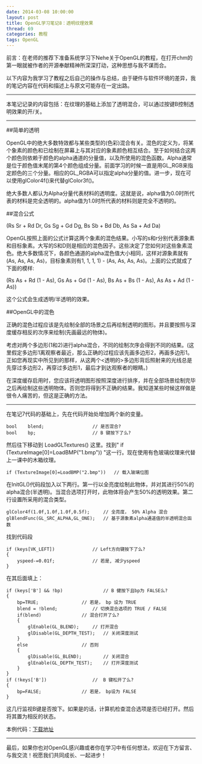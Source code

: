```yaml
---
date: 2014-03-08 10:00:00
layout: post
title: OpenGL学习笔记8：透明纹理效果
thread: 69
categories: 教程
tags: OpenGL
---
```


前言：在老师的推荐下准备系统学习下Nehe关于OpenGL的教程，在打开chm的第一眼就被作者的开源奉献精神所深深打动，这种思想与我不谋而合。

以下内容为我学习了教程之后自己的操作与总结，由于硬件与软件环境的差异，我的笔记内容在代码和描述上与原文可能存在一定出路。

----

本笔记记录的内容包括：在纹理的基础上添加了透明混合，可以通过按键B控制透明效果的开/关。

----

##简单的透明

OpenGL中的绝大多数特效都与某些类型的(色彩)混合有关。混色的定义为，将某个象素的颜色和已绘制在屏幕上与其对应的象素颜色相互结合。至于如何结合这两个颜色则依赖于颜色的alpha通道的分量值，以及所使用的混色函数。Alpha通常是位于颜色值末尾的第4个颜色组成分量。前面学习的时候一直是用GL_RGB来指定颜色的三个分量。相应的GL_RGBA可以指定alpha分量的值。进一步，现在可以使用glColor4f()来代替glColor3f()。

绝大多数人都认为Alpha分量代表材料的透明度。这就是说，alpha值为0.0时所代表的材料是完全透明的。alpha值为1.0时所代表的材料则是完全不透明的。 

##混合公式

(Rs Sr + Rd Dr, Gs Sg + Gd Dg, Bs Sb + Bd Db, As Sa + Ad Da)

OpenGL按照上面的公式计算这两个象素的混色结果。小写的s和r分别代表源象素和目标象素。大写的S和D则是相应的混色因子。这些决定了您如何对这些象素混色。绝大多数情况下，各颜色通道的alpha混色值大小相同，这样对源象素就有 (As, As, As, As)，目标象素则有1, 1, 1, 1) - (As, As, As, As)。上面的公式就成了下面的模样:

(Rs As + Rd (1 - As), Gs As + Gd (1 - As), Bs As + Bs (1 - As), As As + Ad (1 - As))

这个公式会生成透明/半透明的效果。

##OpenGL中的混色

正确的混色过程应该是先绘制全部的场景之后再绘制透明的图形。并且要按照与深度缓存相反的次序来绘制(先画最远的物体)。

考虑对两个多边形(1和2)进行alpha混合，不同的绘制次序会得到不同的结果。(这里假定多边形1离观察者最近，那么正确的过程应该先画多边形2，再画多边形1。正如您再现实中所见到的那样，从这两个<透明的>多边形背后照射来的光线总是先穿过多边形2，再穿过多边形1，最后才到达观察者的眼睛。)

在深度缓存启用时，您应该将透明图形按照深度进行排序，并在全部场景绘制完毕之后再绘制这些透明物体。否则您将得到不正确的结果。我知道某些时候这样做是很令人痛苦的，但这是正确的方法。

----

在笔记7代码的基础上，先在代码开始处增加两个新的变量。

```
bool    blend;					// 是否混合?
bool	bp;						// B 键按下了么?
```

然后往下移动到 LoadGLTextures() 这里。找到" if (TextureImage[0]=LoadBMP("1.bmp")) "这一行。现在使用有色玻璃纹理来代替上一课中的木箱纹理。

```
if (TextureImage[0]=LoadBMP("2.bmp"))	// 载入玻璃位图
```

在InitGL()代码段加入以下两行。第一行以全亮度绘制此物体，并对其进行50%的alpha混合(半透明)。当混合选项打开时，此物体将会产生50%的透明效果。第二行设置所采用的混合类型。

```
glColor4f(1.0f,1.0f,1.0f,0.5f);		// 全亮度， 50% Alpha 混合
glBlendFunc(GL_SRC_ALPHA,GL_ONE);	// 基于源象素alpha通道值的半透明混合函数
```

找到代码段

```
if (keys[VK_LEFT])				// Left方向键按下了么?
{
	yspeed-=0.01f;				// 若是, 减少yspeed 
}
```

在其后面填上：

```
if (keys['B'] && !bp)				// B 健按下且bp为 FALSE么?
{
	bp=TRUE;				// 若是， bp 设为 TRUE
	blend = !blend;				// 切换混合选项的 TRUE / FALSE
	if(blend)				// 混合打开了么?
	{
		glEnable(GL_BLEND);		// 打开混合
		glDisable(GL_DEPTH_TEST);	// 关闭深度测试
	}
	else					// 否则
	{
		glDisable(GL_BLEND);		// 关闭混合
		glEnable(GL_DEPTH_TEST);	// 打开深度测试
	}
}
if (!keys['B'])					//  B 键松开了么?
{
	bp=FALSE;				// 若是， bp设为 FALSE
}
```

这几行监视B键是否按下。如果是的话，计算机检查混合选项是否已经打开。然后将其置为相反的状态。

本例代码：[下载地址](/code/DataBlog_OpenGLObjectLucency.cpp)

----

最后，如果你也对OpenGL感兴趣或者你在学习中有任何想法，欢迎在下方留言、与我交流！祝愿我们共同成长、一起进步！